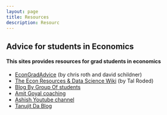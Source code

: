 ```yaml
---
layout: page
title: Resources
description: Resourc
---
```


## **Advice for students in Economics**

#### This sites provides resources for grad students in economics
* <a href="https://sites.google.com/view/econgradadvice/">EconGradAdvice</a> (by chris roth and david schildner)
* <a href="https://www.visualizecuriosity.com/econ-wiki">The Econ Resources & Data Science Wiki</a> (by Tal Roded)
* <a href="http://eureka-wow.blogspot.com">Blog By Group Of students</a>
* <a href="https://www.econschool.in">Amit Goyal coaching</a>
* <a href="https://www.youtube.com/@HoneyofKnowledge"> Ashish Youtube channel</a>
* <a href=" https://www.ctanujit.org/lecture-notes.html"> Tanujit Da Blog</a>

 



  

